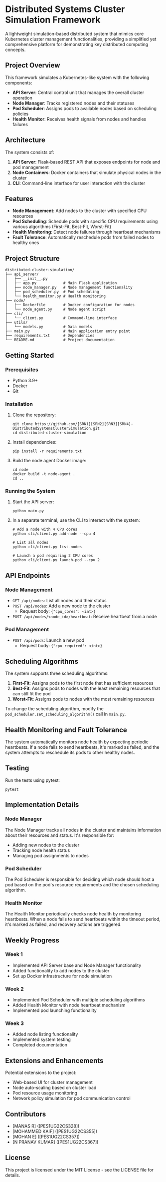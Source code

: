 # Distributed Systems Cluster Simulation Framework

A lightweight simulation-based distributed system that mimics core Kubernetes cluster management functionalities, providing a simplified yet comprehensive platform for demonstrating key distributed computing concepts.

## Project Overview

This framework simulates a Kubernetes-like system with the following components:

- **API Server**: Central control unit that manages the overall cluster operation
- **Node Manager**: Tracks registered nodes and their statuses
- **Pod Scheduler**: Assigns pods to available nodes based on scheduling policies
- **Health Monitor**: Receives health signals from nodes and handles failures

## Architecture

The system consists of:

1. **API Server**: Flask-based REST API that exposes endpoints for node and pod management
2. **Node Containers**: Docker containers that simulate physical nodes in the cluster
3. **CLI**: Command-line interface for user interaction with the cluster

## Features

- **Node Management**: Add nodes to the cluster with specified CPU resources
- **Pod Scheduling**: Schedule pods with specific CPU requirements using various algorithms (First-Fit, Best-Fit, Worst-Fit)
- **Health Monitoring**: Detect node failures through heartbeat mechanisms
- **Fault Tolerance**: Automatically reschedule pods from failed nodes to healthy ones

## Project Structure

```
distributed-cluster-simulation/
├── api_server/
│   ├── __init__.py
│   ├── app.py            # Main Flask application
│   ├── node_manager.py   # Node management functionality
│   ├── pod_scheduler.py  # Pod scheduling
│   └── health_monitor.py # Health monitoring
├── node/
│   ├── Dockerfile        # Docker configuration for nodes
│   └── node_agent.py     # Node agent script
├── cli/
│   └── client.py         # Command-line interface
├── utils/
│   └── models.py         # Data models
├── main.py               # Main application entry point
├── requirements.txt      # Dependencies
└── README.md             # Project documentation
```

## Getting Started

### Prerequisites

- Python 3.9+
- Docker
- Git

### Installation

1. Clone the repository:
   ```
   git clone https://github.com/[SRN1][SRN2][SRN3][SRN4]-DistributedSystemsClusterSimulation.git
   cd distributed-cluster-simulation
   ```

2. Install dependencies:
   ```
   pip install -r requirements.txt
   ```

3. Build the node agent Docker image:
   ```
   cd node
   docker build -t node-agent .
   cd ..
   ```

### Running the System

1. Start the API server:
   ```
   python main.py
   ```

2. In a separate terminal, use the CLI to interact with the system:
   ```
   # Add a node with 4 CPU cores
   python cli/client.py add-node --cpu 4
   
   # List all nodes
   python cli/client.py list-nodes
   
   # Launch a pod requiring 2 CPU cores
   python cli/client.py launch-pod --cpu 2
   ```

## API Endpoints

### Node Management
- `GET /api/nodes`: List all nodes and their status
- `POST /api/nodes`: Add a new node to the cluster
  - Request body: `{"cpu_cores": <int>}`
- `POST /api/nodes/<node_id>/heartbeat`: Receive heartbeat from a node

### Pod Management
- `POST /api/pods`: Launch a new pod
  - Request body: `{"cpu_required": <int>}`

## Scheduling Algorithms

The system supports three scheduling algorithms:

1. **First-Fit**: Assigns pods to the first node that has sufficient resources
2. **Best-Fit**: Assigns pods to nodes with the least remaining resources that can still fit the pod
3. **Worst-Fit**: Assigns pods to nodes with the most remaining resources

To change the scheduling algorithm, modify the `pod_scheduler.set_scheduling_algorithm()` call in `main.py`.

## Health Monitoring and Fault Tolerance

The system automatically monitors node health by expecting periodic heartbeats. If a node fails to send heartbeats, it's marked as failed, and the system attempts to reschedule its pods to other healthy nodes.

## Testing

Run the tests using pytest:
```
pytest
```

## Implementation Details

### Node Manager
The Node Manager tracks all nodes in the cluster and maintains information about their resources and status. It's responsible for:
- Adding new nodes to the cluster
- Tracking node health status
- Managing pod assignments to nodes

### Pod Scheduler
The Pod Scheduler is responsible for deciding which node should host a pod based on the pod's resource requirements and the chosen scheduling algorithm.

### Health Monitor
The Health Monitor periodically checks node health by monitoring heartbeats. When a node fails to send heartbeats within the timeout period, it's marked as failed, and recovery actions are triggered.

## Weekly Progress

### Week 1
- Implemented API Server base and Node Manager functionality
- Added functionality to add nodes to the cluster
- Set up Docker infrastructure for node simulation

### Week 2
- Implemented Pod Scheduler with multiple scheduling algorithms
- Added Health Monitor with node heartbeat mechanism
- Implemented pod launching functionality

### Week 3
- Added node listing functionality
- Implemented system testing
- Completed documentation

## Extensions and Enhancements

Potential extensions to the project:
- Web-based UI for cluster management
- Node auto-scaling based on cluster load
- Pod resource usage monitoring
- Network policy simulation for pod communication control

## Contributors
- [MANAS R] ([PES1UG22CS328])
- [MOHAMMED KAIF] ([PES1UG22CS355])
- [MOHAN E] ([PES1UG22CS357])
- [N PRANAV KUMAR] ([PES1UG22CS367])

## License
This project is licensed under the MIT License - see the LICENSE file for details.